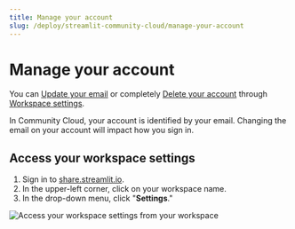 ```yaml
---
title: Manage your account
slug: /deploy/streamlit-community-cloud/manage-your-account
---
```


# Manage your account

You can [Update your email](/deploy/streamlit-community-cloud/manage-your-account/update-your-email) or completely [Delete your account](/deploy/streamlit-community-cloud/manage-your-account/delete-your-account) through [Workspace settings](/deploy/streamlit-community-cloud/manage-your-account/workspace-settings).

In Community Cloud, your account is identified by your email. Changing the email on your account will impact how you sign in.

## Access your workspace settings

1. Sign in to <a href="https://share.streamlit.io" target="_blank">share.streamlit.io</a>.
1. In the upper-left corner, click on your workspace name.
1. In the drop-down menu, click "**Settings**."

<div style={{ maxWidth: '75%', marginLeft: '3em' }}>
    <Image src="/images/streamlit-community-cloud/account-settings-header.png" alt="Access your workspace settings from your workspace" />
</div>
